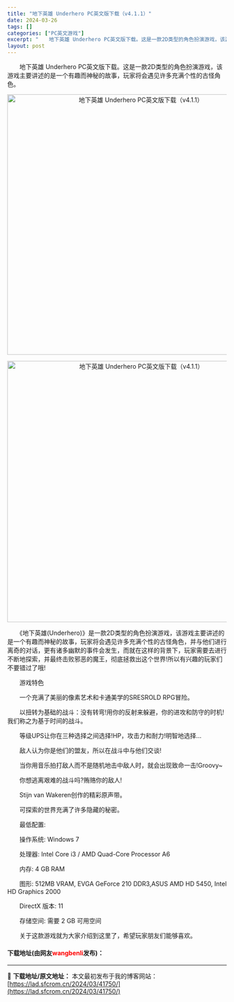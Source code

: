 ```yaml
---
title: "地下英雄 Underhero PC英文版下载（v4.1.1）"
date: 2024-03-26
tags: []
categories: ["PC英文游戏"]
excerpt: "　　地下英雄 Underhero PC英文版下载。这是一款2D类型的角色扮演游戏，该游戏主要讲述的是一个有趣而神秘的故事，玩家将会遇见许多充满个性的古怪角色。 　　《地下英雄(Underhero)》是一款2D类型的角色扮演游戏，该游戏主要讲述的是一个有趣而神秘的故事，玩家将会遇见许多充满个性的古怪角&hellip;"
layout: post
---
```


 <p>　　地下英雄 Underhero PC英文版下载。这是一款2D类型的角色扮演游戏，该游戏主要讲述的是一个有趣而神秘的故事，玩家将会遇见许多充满个性的古怪角色。</p> <p align="center"><img align="" border="0" src="https://lad.sfcrom.cn/wp-content/uploads/2024/03/20240326_6602ec199a195.webp" width="598" alt="地下英雄 Underhero PC英文版下载（v4.1.1）" /></p> <p align="center"><img align="" border="0" src="https://lad.sfcrom.cn/wp-content/uploads/2024/03/20240326_6602ec1a03b22.webp" width="600" alt="地下英雄 Underhero PC英文版下载（v4.1.1）" /></p> <p>　　《地下英雄(Underhero)》是一款2D类型的角色扮演游戏，该游戏主要讲述的是一个有趣而神秘的故事，玩家将会遇见许多充满个性的古怪角色，并与他们进行离奇的对话，更有诸多幽默的事件会发生，而就在这样的背景下，玩家需要去进行不断地探索，并最终击败邪恶的魔王，彻底拯救出这个世界!所以有兴趣的玩家们不要错过了哦!</p> <p>　　游戏特色</p> <p>　　一个充满了美丽的像素艺术和卡通美学的SRESROLD RPG冒险。</p> <p>　　以扭转为基础的战斗：没有转弯!用你的反射来躲避，你的进攻和防守的时机!我们称之为基于时间的战斗。</p> <p>　　等级UPS让你在三种选择之间选择!HP，攻击力和耐力!明智地选择&hellip;</p> <p>　　敌人认为你是他们的盟友，所以在战斗中与他们交谈!</p> <p>　　当你用音乐拍打敌人而不是随机地击中敌人时，就会出现致命一击!Groovy~</p> <p>　　你想逃离艰难的战斗吗?贿赂你的敌人!</p> <p>　　Stijn van Wakeren创作的精彩原声带。</p> <p>　　可探索的世界充满了许多隐藏的秘密。</p> <p>　　最低配置:</p> <p>　　操作系统: Windows 7</p> <p>　　处理器: Intel Core i3 / AMD Quad-Core Processor A6</p> <p>　　内存: 4 GB RAM</p> <p>　　图形: 512MB VRAM, EVGA GeForce 210 DDR3,ASUS AMD HD 5450, Intel HD Graphics 2000</p> <p>　　DirectX 版本: 11</p> <p>　　存储空间: 需要 2 GB 可用空间</p> <p>　　关于这款游戏就为大家介绍到这里了，希望玩家朋友们能够喜欢。</p> <p><h4>下载地址(由网友<font color="red">wangbenli</font>发布)：</h4></p> 

---
📖 **下载地址/原文地址：** 本文最初发布于我的博客网站：[https://lad.sfcrom.cn/2024/03/41750/](https://lad.sfcrom.cn/2024/03/41750/)
